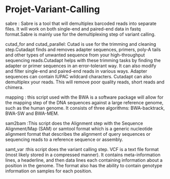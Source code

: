 # Projet-Variant-Calling
sabre : Sabre is a tool that will demultiplex barcoded reads into separate files. It will work on both single-end and paired-end data in fastq format.Sabre is mainly use for the demultiplexing step of variant calling.

cutad_for and cutad_parallel: Cutad is use for the trimming and cleaning step.Cutadapt finds and removes adapter sequences, primers, poly-A tails and other types of unwanted sequence from your high-throughput sequencing reads.Cutadapt helps with these trimming tasks by finding the adapter or primer sequences in an error-tolerant way. It can also modify and filter single-end and paired-end reads in various ways. Adapter sequences can contain IUPAC wildcard characters. Cutadapt can also demultiplex your reads. This will remove poor quality reads, short reads and chimera.

mapping : this script used with the BWA is a software package will allow for the mapping step of the DNA sequences against a large reference genome, such as the human genome. It consists of three algorithms: BWA-backtrack, BWA-SW and BWA-MEM.

sam2bam :This script does the Alignment step with the Sequence Alignment/Map (SAM) or samtool format which is a generic nucleotide alignment format that describes the alignment of query sequences or sequencing reads to a reference sequence or assembly.

samt_var :this script does the variant calling step. VCF is a text file format (most likely stored in a compressed manner). It contains meta-information lines, a headerline, and then data lines each containing information about a position in the genome. The format also has the ability
to contain genotype information on samples for each position.
